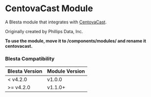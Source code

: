 # CentovaCast Module

A Blesta module that integrates with [CentovaCast](http://www.centova.com/es/cast).

Originally created by Phillips Data, Inc.

**To use the module, move it to /components/modules/ and rename it centovacast.**

### Blesta Compatibility

|Blesta Version|Module Version|
|--------------|--------------|
|< v4.2.0|v1.0.0|
|>= v4.2.0|v1.1.0+|
